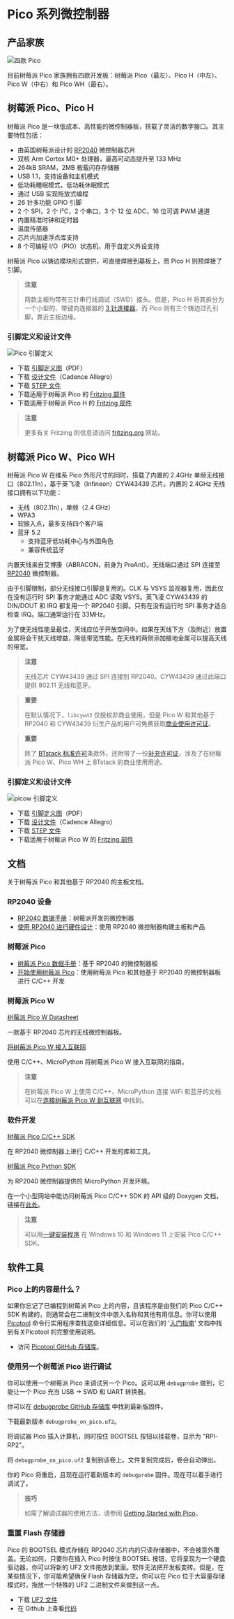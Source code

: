 # Pico 系列微控制器

## 产品家族

![四款 Pico](https://www.raspberrypi.com/documentation/microcontrollers/images/four_picos.jpg?hash=3f928dff64ab31c4f3b1caecf4fb83a4)

目前树莓派 Pico 家族拥有四款开发板：树莓派 Pico（最左）、Pico H（中左）、Pico W（中右）和 Pico WH（最右）。

## 树莓派 Pico、Pico H

树莓派 Pico 是一块低成本、高性能的微控制器板，搭载了灵活的数字接口。其主要特性包括：

* 由英国树莓派设计的 [RP2040](https://www.raspberrypi.com/documentation/microcontrollers/rp2040.html#welcome-to-rp2040) 微控制器芯片
* 双核 Arm Cortex M0+ 处理器，最高可动态提升至 133 MHz
* 264kB SRAM，2MB 板载闪存存储器
* USB 1.1，支持设备和主机模式
* 低功耗睡眠模式，低功耗休眠模式
* 通过 USB 实现拖放式编程
* 26 针多功能 GPIO 引脚
* 2 个 SPI，2 个 I²C，2 个串口，3 个 12 位 ADC，16 位可调 PWM 通道
* 内置精准时钟和定时器
* 温度传感器
* 芯片内加速浮点库支持
* 8 个可编程 I/O（PIO）状态机，用于自定义外设支持

树莓派 Pico 以铸边模块形式提供，可直接焊接到基板上，而 Pico H 则预焊接了引脚。

>**注意**
>
>两款主板均带有三针串行线调试（SWD）接头。但是，Pico H 将其拆分为一个小型的、带键向连接器的 [3 针连接器](https://datasheets.raspberrypi.com/debug/debug-connector-specification.pdf)，而 Pico 则有三个铸边过孔引脚，靠近主板边缘。 


### 引脚定义和设计文件

![Pico 引脚定义](https://www.raspberrypi.com/documentation/microcontrollers/images/pico-pinout.svg)

* 下载 [引脚定义图](https://datasheets.raspberrypi.com/pico/Pico-R3-A4-Pinout.pdf)（PDF）
* 下载 [设计文件](https://datasheets.raspberrypi.com/pico/RPi-Pico-R3-PUBLIC-20200119.zip)（Cadence Allegro）
* 下载 [STEP 文件](https://datasheets.raspberrypi.com/pico/Pico-R3-step.zip)
* 下载适用于树莓派 Pico 的 [Fritzing 部件](https://datasheets.raspberrypi.com/pico/Pico-R3-Fritzing.fzpz)
* 下载适用于树莓派 Pico H 的 [Fritzing 部件](https://datasheets.raspberrypi.com/pico/PicoH-Fritzing.fzpz)

>**注意**
>
>更多有关 Fritzing 的信息请访问 [fritzing.org](https://fritzing.org/) 网站。

## 树莓派 Pico W、Pico WH

树莓派 Pico W 在维系 Pico 外形尺寸的同时，搭载了内置的 2.4GHz 单频无线接口（802.11n），基于英飞凌（Infineon）CYW43439 芯片。内置的 2.4GHz 无线接口拥有以下功能：

- 无线（802.11n），单频（2.4 GHz）
- WPA3
- 软接入点，最多支持四个客户端
- 蓝牙 5.2
  - 支持蓝牙低功耗中心与外围角色
  - 兼容传统蓝牙

内置天线来自艾博康（ABRACON，前身为 ProAnt）。无线端口通过 SPI 连接至 [RP2040](https://www.raspberrypi.com/documentation/microcontrollers/rp2040.html#welcome-to-rp2040) 微控制器。

由于引脚限制，部分无线接口引脚是复用的。CLK 与 VSYS 监视器复用，因此仅在没有运行时 SPI 事务才能通过 ADC 读取 VSYS。英飞凌 CYW43439 的 DIN/DOUT 和 IRQ 都复用一个 RP2040 引脚。只有在没有运行时 SPI 事务才适合检查 IRQ。端口通常运行在 33MHz。

为了使无线性能呈最佳，天线应位于开放空间中。如果在天线下方（及附近）放置金属将会干扰天线增益，降低带宽性能。在天线的两侧添加接地金属可以提高天线的带宽。

>**注意**
>
>无线芯片 CYW43439 通过 SPI 连接到 RP2040。CYW43439 通过此端口提供 802.11 无线和蓝牙。 

>**重要**
>
>在默认情况下，`libcyw43` 仅授权非商业使用，但是 Pico W 和其他基于 RP2040 和 CYW43439 衍生产品的用户可免费获取[商业使用许可证](https://github.com/georgerobotics/cyw43-driver/blob/195dfcc10bb6f379e3dea45147590db2203d3c7b/LICENSE.RP)。 

>**重要**
>
> 除了 [BTstack 标准许可](https://github.com/bluekitchen/btstack/blob/master/LICENSE)条款外，还附带了一份[补充许可证](https://github.com/raspberrypi/pico-sdk/blob/master/src/rp2_common/pico_btstack/LICENSE.RP)，涉及了在树莓派 Pico W、Pico WH 上 BTstack 的商业使用用途。 

### 引脚定义和设计文件

![picow 引脚定义](https://www.raspberrypi.com/documentation/microcontrollers/images/picow-pinout.svg)

- 下载 [引脚定义图](https://datasheets.raspberrypi.com/picow/PicoW-A4-Pinout.pdf)（PDF）
- 下载 [设计文件](https://datasheets.raspberrypi.com/picow/RPi-PicoW-PUBLIC-20220607.zip)（Cadence Allegro）
- 下载 [STEP 文件](https://datasheets.raspberrypi.com/picow/PicoW-step.zip)
- 下载适用于树莓派 Pico W 的 [Fritzing 部件](https://datasheets.raspberrypi.com/picow/PicoW-Fritzing.fzpz)

## 文档

关于树莓派 Pico 和其他基于 RP2040 的主板文档。

### RP2040 设备

- [RP2040 数据手册](https://datasheets.raspberrypi.com/rp2040/rp2040-datasheet.pdf)：树莓派开发的微控制器
- [使用 RP2040 进行硬件设计](https://datasheets.raspberrypi.com/rp2040/hardware-design-with-rp2040.pdf)：使用 RP2040 微控制器构建主板和产品

### 树莓派 Pico

- [树莓派 Pico 数据手册](https://datasheets.raspberrypi.com/pico/pico-datasheet.pdf)：基于 RP2040 的微控制器板
- [开始使用树莓派 Pico](https://datasheets.raspberrypi.com/pico/getting-started-with-pico.pdf)：使用树莓派 Pico 和其他基于 RP2040 的微控制器板进行 C/C++ 开发


### 树莓派 Pico W

[树莓派 Pico W Datasheet](https://datasheets.raspberrypi.com/picow/pico-w-datasheet.pdf)

一款基于 RP2040 芯片的无线微控制器板。

[将树莓派 Pico W 接入互联网](https://datasheets.raspberrypi.com/picow/connecting-to-the-internet-with-pico-w.pdf)

使用 C/C++、MicroPython 将树莓派 Pico W 接入互联网的指南。

>**注意**
>
>在树莓派 Pico W 上使用 C/C++、MicroPython 连接 WiFi 和蓝牙的文档可以在[连接树莓派 Pico W 到互联网](https://datasheets.raspberrypi.com/picow/connecting-to-the-internet-with-pico-w.pdf) 中找到。 

### 软件开发

[树莓派 Pico C/C++ SDK](https://datasheets.raspberrypi.com/pico/raspberry-pi-pico-c-sdk.pdf)

在 RP2040 微控制器上进行 C/C++ 开发的库和工具。

[树莓派 Pico Python SDK](https://datasheets.raspberrypi.com/pico/raspberry-pi-pico-python-sdk.pdf)

为 RP2040 微控制器提供的 MicroPython 开发环境。

在一个小型网站中能访问树莓派 Pico C/C++ SDK 的 API 级的 Doxygen 文档，链接在[此处](https://rptl.io/pico-doxygen)。

>**注意**
>
>可以用[一键安装程序](https://github.com/raspberrypi/pico-setup-windows/releases/latest/download/pico-setup-windows-x64-standalone.exe) 在 Windows 10 和 Windows 11 上安装 Pico C/C++ SDK。 

## 软件工具

### Pico 上的内容是什么？

如果你忘记了已编程到树莓派 Pico 上的内容，且该程序是由我们的 Pico C/C++ SDK 构建的，则通常会在二进制文件中嵌入名称和其他有用信息。你可以使用 [Picotool](https://github.com/raspberrypi/picotool) 命令行实用程序查找这些详细信息。可以在我们的 '[入门指南](https://datasheets.raspberrypi.com/pico/getting-started-with-pico.pdf)' 文档中找到有关Picotool 的完整使用说明。

* 访问 [Picotool GitHub 存储库](https://github.com/raspberrypi/picotool)。

### 使用另一个树莓派 Pico 进行调试

你可以使用一个树莓派 Pico 来调试另一个 Pico。这可以用 `debugprobe` 做到，它能让一个 Pico 充当 USB → SWD 和 UART 转换器。

你可以在 [debugprobe GitHub 存储库](https://github.com/raspberrypi/debugprobe/releases/latest) 中找到最新版固件。

下载最新版本 `debugprobe_on_pico.uf2`。

将调试器 Pico 插入计算机，同时按住 BOOTSEL 按钮以挂载卷，显示为 "RPI-RP2"。

将 `debugprobe_on_pico.uf2` 复制到该卷上。文件复制完成后，卷会自动弹出。

你的 Pico 将重启，且现在运行着新版本的 `debugprobe` 固件。现在可以着手进行调试了。

>**技巧**
>
>如需了解调试器的使用方法，请参阅 [Getting Started with Pico](https://datasheets.raspberrypi.com/pico/getting-started-with-pico.pdf)。

### 重置 Flash 存储器

Pico 的 BOOTSEL 模式存储在 RP2040 芯片内的只读存储器中，不会被意外覆盖。无论如何，只要你在插入 Pico 时按住 BOOTSEL 按钮，它将呈现为一个硬盘驱动器，你可以将新的 UF2 文件拖放到里面。软件无法把开发板变砖。但是，在某些情况下，你可能希望确保 Flash 存储器为空。你可以在 Pico 位于大容量存储模式时，拖放一个特殊的 UF2 二进制文件来做到这一点。

* 下载 [UF2 文件](https://datasheets.raspberrypi.com/soft/flash_nuke.uf2)
* 在 Github 上查看[代码](https://github.com/raspberrypi/pico-examples/blob/master/flash/nuke/nuke.c)

